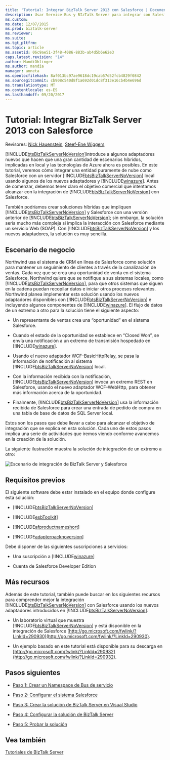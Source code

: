 ```yaml
---
title: 'Tutorial: Integrar BizTalk Server 2013 con Salesforce | Documentos de Microsoft'
description: Usar Service Bus y BIzTalk Server para integrar con Salesforce
ms.custom: 
ms.date: 12/07/2015
ms.prod: biztalk-server
ms.reviewer: 
ms.suite: 
ms.tgt_pltfrm: 
ms.topic: article
ms.assetid: 06c9ae51-3f48-4086-883b-ab4d5b6e62e3
caps.latest.revision: "14"
author: MandiOhlinger
ms.author: mandia
manager: anneta
ms.openlocfilehash: 8af013bc97ae9618dc19cab57d52fcb4829f0842
ms.sourcegitcommit: cb908c540d8f1a692d01dc8f313e16cb4b4e696d
ms.translationtype: MT
ms.contentlocale: es-ES
ms.lasthandoff: 09/20/2017
---
```

# <a name="tutorial-integrating-biztalk-server-2013-with-salesforce"></a>Tutorial: Integrar BizTalk Server 2013 con Salesforce
Revisores: [Nick Hauenstein](http://social.msdn.microsoft.com/profile/nick.hauenstein/), [Steef-Ene Wiggers](http://social.msdn.microsoft.com/profile/steef-jan%20wiggers)  
  
 [!INCLUDE[btsBizTalkServerNoVersion](../includes/btsbiztalkservernoversion-md.md)]introduce a algunos adaptadores nuevos que hacen que una gran cantidad de escenarios híbridos, implicadas en local y las tecnologías de Azure ahora es posibles. En este tutorial, veremos cómo integrar una entidad puramente de nube como Salesforce con un servidor [!INCLUDE[btsBizTalkServerNoVersion](../includes/btsbiztalkservernoversion-md.md)] local usando algunos de los nuevos adaptadores y [!INCLUDE[winazure](../includes/winazure-md.md)]. Antes de comenzar, debemos tener claro el objetivo comercial que intentamos alcanzar con la integración de [!INCLUDE[btsBizTalkServerNoVersion](../includes/btsbiztalkservernoversion-md.md)] con Salesforce.  
  
 También podríamos crear soluciones híbridas que impliquen [!INCLUDE[btsBizTalkServerNoVersion](../includes/btsbiztalkservernoversion-md.md)] y Salesforce con una versión anterior de [!INCLUDE[btsBizTalkServerNoVersion](../includes/btsbiztalkservernoversion-md.md)]; sin embargo, la solución sería mucho más compleja si implica la interacción con Salesforce mediante un servicio Web (SOAP). Con [!INCLUDE[btsBizTalkServerNoVersion](../includes/btsbiztalkservernoversion-md.md)] y los nuevos adaptadores, la solución es muy sencilla.  
  
## <a name="business-scenario"></a>Escenario de negocio  
 Northwind usa el sistema de CRM en línea de Salesforce como solución para mantener un seguimiento de clientes a través de la canalización de ventas. Cada vez que se crea una oportunidad de venta en el sistema Salesforce, Northwind quiere que se notifique a sus sistemas locales, como [!INCLUDE[btsBizTalkServerNoVersion](../includes/btsbiztalkservernoversion-md.md)], para que otros sistemas que siguen en la cadena puedan recopilar datos e iniciar otros procesos relevantes. Northwind planea implementar esta solución usando los nuevos adaptadores disponibles con [!INCLUDE[btsBizTalkServerNoVersion](../includes/btsbiztalkservernoversion-md.md)] e incluyendo algunos componentes de [!INCLUDE[winazure](../includes/winazure-md.md)]. El flujo de datos de un extremo a otro para la solución tiene el siguiente aspecto:  
  
-   Un representante de ventas crea una “oportunidad” en el sistema Salesforce.  
  
-   Cuando el estado de la oportunidad se establece en “Closed Won”, se envía una notificación a un extremo de transmisión hospedado en [!INCLUDE[winazure](../includes/winazure-md.md)].  
  
-   Usando el nuevo adaptador WCF-BasicHttpRelay, se pasa la información de notificación al sistema [!INCLUDE[btsBizTalkServerNoVersion](../includes/btsbiztalkservernoversion-md.md)] local.  
  
-   Con la información recibida con la notificación, [!INCLUDE[btsBizTalkServerNoVersion](../includes/btsbiztalkservernoversion-md.md)] invoca un extremo REST en Salesforce, usando el nuevo adaptador WCF-WebHttp, para obtener más información acerca de la oportunidad.  
  
-   Finalmente, [!INCLUDE[btsBizTalkServerNoVersion](../includes/btsbiztalkservernoversion-md.md)] usa la información recibida de Salesforce para crear una entrada de pedido de compra en una tabla de base de datos de SQL Server local.  
  
 Estos son los pasos que debe llevar a cabo para alcanzar el objetivo de integración que se explica en esta solución. Cada uno de estos pasos implica una serie de actividades que iremos viendo conforme avancemos en la creación de la solución.  
  
 La siguiente ilustración muestra la solución de integración de un extremo a otro:  
  
 ![Escenario de integración de BizTalk Server y Salesforce](../core/media/bts-sf-scenario.gif "BTS_SF_Scenario")  
  
## <a name="prerequisites"></a>Requisitos previos  
 El siguiente software debe estar instalado en el equipo donde configure esta solución:  
  
-   [!INCLUDE[btsBizTalkServerNoVersion](../includes/btsbiztalkservernoversion-md.md)]  
  
-   [!INCLUDE[esbToolkit](../includes/esbtoolkit-md.md)]  
  
-   [!INCLUDE[afproductnameshort](../includes/afproductnameshort-md.md)]  
  
-   [!INCLUDE[adapterpacknoversion](../includes/adapterpacknoversion-md.md)]  
  
 Debe disponer de las siguientes suscripciones a servicios:  
  
-   Una suscripción a [!INCLUDE[winazure](../includes/winazure-md.md)]  
  
-   Cuenta de Salesforce Developer Edition  
  
## <a name="more-resources"></a>Más recursos  
 Además de este tutorial, también puede buscar en los siguientes recursos para comprender mejor la integración [!INCLUDE[btsBizTalkServerNoVersion](../includes/btsbiztalkservernoversion-md.md)] con Salesforce usando los nuevos adaptadores introducidos en [!INCLUDE[btsBizTalkServerNoVersion](../includes/btsbiztalkservernoversion-md.md)].  
  
-   Un laboratorio virtual que muestra [!INCLUDE[btsBizTalkServerNoVersion](../includes/btsbiztalkservernoversion-md.md)] y está disponible en la integración de Salesforce [http://go.microsoft.com/fwlink/?LinkId=290930](http://go.microsoft.com/fwlink/?LinkId=290930).  
  
-   Un ejemplo basado en este tutorial está disponible para su descarga en [http://go.microsoft.com/fwlink/?LinkId=290932](http://go.microsoft.com/fwlink/?LinkId=290932).  
  
## <a name="next-steps"></a>Pasos siguientes
  
-   [Paso 1: Crear un Namespace de Bus de servicio](../core/step-1-create-a-service-bus-namespace.md)  
  
-   [Paso 2: Configurar el sistema Salesforce](../core/step-2-set-up-the-salesforce-system.md)  
  
-   [Paso 3: Crear la solución de BizTalk Server en Visual Studio](../core/step-3-create-the-biztalk-server-solution-in-visual-studio.md)  
  
-   [Paso 4: Configurar la solución de BizTalk Server](../core/step-4-configure-the-biztalk-server-solution.md)  
  
-   [Paso 5: Probar la solución](../core/step-5-test-the-solution.md)  
  
## <a name="see-also"></a>Vea también  
 [Tutoriales de BizTalk Server](../core/biztalk-server-tutorials.md)